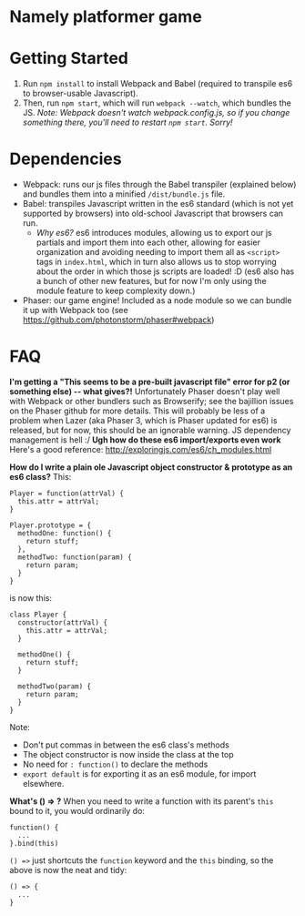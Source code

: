 # Namely platformer game

# Getting Started
1. Run `npm install` to install Webpack and Babel (required to transpile es6 to browser-usable Javascript).
2. Then, run `npm start`, which will run `webpack --watch`, which bundles the JS. *Note: Webpack doesn't watch webpack.config.js, so if you change something there, you'll need to restart `npm start`. Sorry!*

# Dependencies
- Webpack: runs our js files through the Babel transpiler (explained below) and bundles them into a minified `/dist/bundle.js` file.
- Babel: transpiles Javascript written in the es6 standard (which is not yet supported by browsers) into old-school Javascript that browsers can run.
  - *Why es6?* es6 introduces modules, allowing us to export our js partials and import them into each other, allowing for easier organization and avoiding needing to import them all as `<script>` tags in `index.html`, which in turn also allows us to stop worrying about the order in which those js scripts are loaded! :D (es6 also has a bunch of other new features, but for now I'm only using the module feature to keep complexity down.)
- Phaser: our game engine! Included as a node module so we can bundle it up with Webpack too (see https://github.com/photonstorm/phaser#webpack)

# FAQ
**I'm getting a "This seems to be a pre-built javascript file" error for p2 (or something else) -- what gives?!**
  Unfortunately Phaser doesn't play well with Webpack or other bundlers such as Browserify; see the bajillion issues on the Phaser github for more details. This will probably be less of a problem when Lazer (aka Phaser 3, which is Phaser updated for es6) is released, but for now, this should be an ignorable warning. JS dependency management is hell :/
**Ugh how do these es6 import/exports even work**
  Here's a good reference: http://exploringjs.com/es6/ch_modules.html

**How do I write a plain ole Javascript object constructor & prototype as an es6 class?**
  This:
  ```
  Player = function(attrVal) {
    this.attr = attrVal;
  }

  Player.prototype = {
    methodOne: function() {
      return stuff;
    },
    methodTwo: function(param) {
      return param;
    }
  }
  ```
  is now this:
  ```
  class Player {
    constructor(attrVal) {
      this.attr = attrVal;
    }

    methodOne() {
      return stuff;
    }

    methodTwo(param) {
      return param;
    }
  }
  ```
  Note:
  - Don't put commas in between the es6 class's methods
  - The object constructor is now inside the class at the top
  - No need for `: function()` to declare the methods
  - `export default` is for exporting it as an es6 module, for import elsewhere.

**What's () => ?**
  When you need to write a function with its parent's `this` bound to it, you would ordinarily do:
  ```
  function() {
    ...
  }.bind(this)
  ```
  `() =>` just shortcuts the `function` keyword and the `this` binding, so the above is now the neat and tidy:

  ```
  () => {
    ...
  }
  ```
